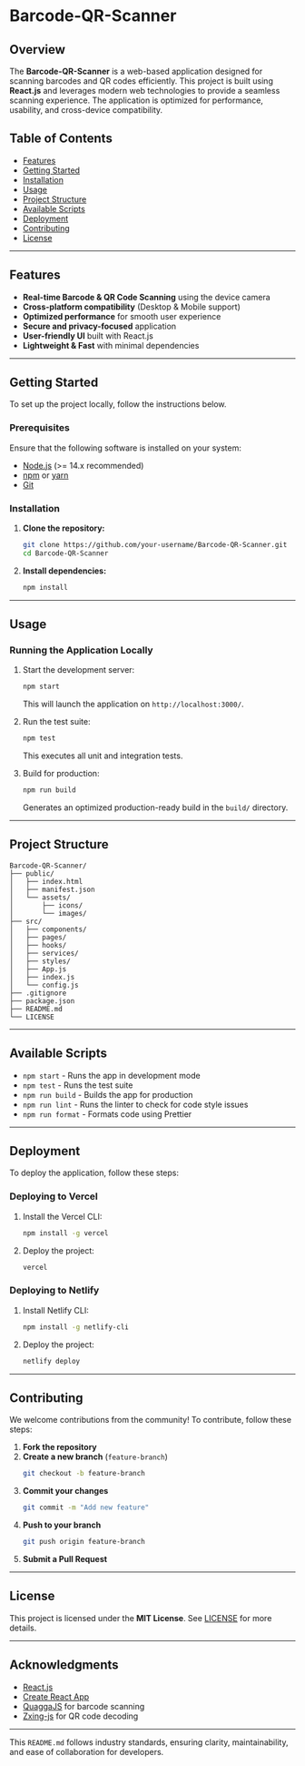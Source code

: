 # **Barcode-QR-Scanner**

## **Overview**

The **Barcode-QR-Scanner** is a web-based application designed for scanning barcodes and QR codes efficiently. This project is built using **React.js** and leverages modern web technologies to provide a seamless scanning experience. The application is optimized for performance, usability, and cross-device compatibility.

## **Table of Contents**

- [Features](#features)
- [Getting Started](#getting-started)
- [Installation](#installation)
- [Usage](#usage)
- [Project Structure](#project-structure)
- [Available Scripts](#available-scripts)
- [Deployment](#deployment)
- [Contributing](#contributing)
- [License](#license)

---

## **Features**

- **Real-time Barcode & QR Code Scanning** using the device camera
- **Cross-platform compatibility** (Desktop & Mobile support)
- **Optimized performance** for smooth user experience
- **Secure and privacy-focused** application
- **User-friendly UI** built with React.js
- **Lightweight & Fast** with minimal dependencies

---

## **Getting Started**

To set up the project locally, follow the instructions below.

### **Prerequisites**

Ensure that the following software is installed on your system:

- [Node.js](https://nodejs.org/) (>= 14.x recommended)
- [npm](https://www.npmjs.com/) or [yarn](https://yarnpkg.com/)
- [Git](https://git-scm.com/)

### **Installation**

1. **Clone the repository:**
   ```sh
   git clone https://github.com/your-username/Barcode-QR-Scanner.git
   cd Barcode-QR-Scanner
   ```

2. **Install dependencies:**
   ```sh
   npm install
   ```

---

## **Usage**

### **Running the Application Locally**

1. Start the development server:
   ```sh
   npm start
   ```
   This will launch the application on `http://localhost:3000/`.

2. Run the test suite:
   ```sh
   npm test
   ```
   This executes all unit and integration tests.

3. Build for production:
   ```sh
   npm run build
   ```
   Generates an optimized production-ready build in the `build/` directory.

---

## **Project Structure**

```
Barcode-QR-Scanner/
├── public/
│   ├── index.html
│   ├── manifest.json
│   └── assets/
│       ├── icons/
│       └── images/
├── src/
│   ├── components/
│   ├── pages/
│   ├── hooks/
│   ├── services/
│   ├── styles/
│   ├── App.js
│   ├── index.js
│   └── config.js
├── .gitignore
├── package.json
├── README.md
└── LICENSE
```

---

## **Available Scripts**

- `npm start` - Runs the app in development mode
- `npm test` - Runs the test suite
- `npm run build` - Builds the app for production
- `npm run lint` - Runs the linter to check for code style issues
- `npm run format` - Formats code using Prettier

---

## **Deployment**

To deploy the application, follow these steps:

### **Deploying to Vercel**

1. Install the Vercel CLI:
   ```sh
   npm install -g vercel
   ```
2. Deploy the project:
   ```sh
   vercel
   ```

### **Deploying to Netlify**

1. Install Netlify CLI:
   ```sh
   npm install -g netlify-cli
   ```
2. Deploy the project:
   ```sh
   netlify deploy
   ```

---

## **Contributing**

We welcome contributions from the community! To contribute, follow these steps:

1. **Fork the repository**
2. **Create a new branch** (`feature-branch`)
   ```sh
   git checkout -b feature-branch
   ```
3. **Commit your changes**
   ```sh
   git commit -m "Add new feature"
   ```
4. **Push to your branch**
   ```sh
   git push origin feature-branch
   ```
5. **Submit a Pull Request**

---

## **License**

This project is licensed under the **MIT License**. See [LICENSE](LICENSE) for more details.

---

## **Acknowledgments**

- [React.js](https://reactjs.org/)
- [Create React App](https://create-react-app.dev/)
- [QuaggaJS](https://serratus.github.io/quaggaJS/) for barcode scanning
- [Zxing-js](https://github.com/zxing-js/library) for QR code decoding

---

This `README.md` follows industry standards, ensuring clarity, maintainability, and ease of collaboration for developers.